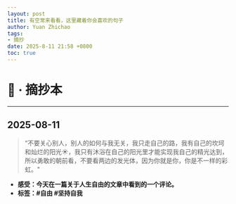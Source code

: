 ```yaml
---
layout: post
title: 有空常来看看，这里藏着你会喜欢的句子
author: Yuan Zhichao
tags:
- 摘抄
date: 2025-8-11 21:58 +0800
toc: true
---
```

# 📖	·	摘抄本

---

## 2025-08-11

> “不要关心别人，别人的如何与我无关，我只走自己的路，我有自己的坎坷和灿烂的阳光☀️，我只有沐浴在自己的阳光里才能实现我自己的精光达到，所以勇敢的朝前看，不要看两边的发光体，因为你就是你，你是不一样的彩虹。"

- **感受：今天在一篇关于人生自由的文章中看到的一个评论。**
- **标签：#自由 #坚持自我**
